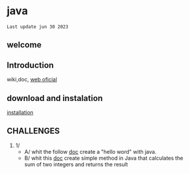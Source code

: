 # java
` Last update jun 30 2023 `
## welcome
## Introduction
wiki,doc,
<a href="https://dev.java/learn/getting-started/">web oficial</a>

## download and instalation
<a href="https://dev.java/learn/getting-started/">installation</a>

## CHALLENGES
1. 1/
   -  A/  whit the follow <a href="https://dev.java/learn/getting-started/">doc</a> create a "hello word" with java.
   -  B/  whit this <a href="https://github.com/junit-team/junit4/wiki/Getting-started">doc</a> create simple method in Java that calculates the sum of two integers and returns the result




